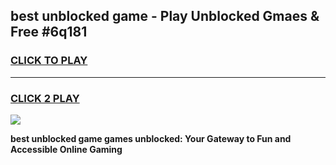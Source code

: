 
## best unblocked game - Play Unblocked Gmaes & Free #6q181
<h3>
<a href="https://premium.freeplayer.one?title=best_unblocked_game&ref=03M">CLICK TO PLAY</a></h3>
<hr>

<h3>
<a href="https://premium.freeplayer.one?title=best_unblocked_game&ref=03M">CLICK 2 PLAY</a>
  
</h3>

<a href="https://premium.freeplayer.one?title=best_unblocked_game&ref=03M"><img src="https://clearcache.store/games.png"></a>


**best unblocked game games unblocked: Your Gateway to Fun and Accessible Online Gaming**
